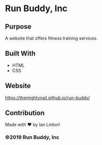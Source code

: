 # Run Buddy, Inc

## Purpose
A website that offers fitness training services. 

## Built With
* HTML
* CSS

## Website
https://themightynail.github.io/run-buddy/

## Contribution
Made with ❤️ by Ian Linton!


### ©️2019 Run Buddy, Inc 
